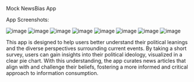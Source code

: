 Mock NewsBias App

App Screenshots:

![image](https://github.com/user-attachments/assets/048bbf62-6a4e-4347-b243-0d359ca12088)
![image](https://github.com/user-attachments/assets/28be7942-96b7-4c52-9407-3cb1d1f80a27)
![image](https://github.com/user-attachments/assets/a318ccfd-56e6-4acb-a45a-fb4badeeb27b)
![image](https://github.com/user-attachments/assets/8bcf8faa-192b-4378-8981-ac852e2b1b90)
![image](https://github.com/user-attachments/assets/9e378946-37e5-40a6-a057-1c50c6eea4b6)
![image](https://github.com/user-attachments/assets/ff0218fa-c636-48b5-bc5e-eeaed98c2e5e)
![image](https://github.com/user-attachments/assets/34227702-da58-4d9a-91da-12d9546a267c)
![image](https://github.com/user-attachments/assets/095f65b6-e6e9-4b4a-b024-8468b0682541)

This app is designed to help users better understand their political leanings and the diverse perspectives surrounding current events. By taking a short survey, users can gain insights into their political ideology, visualized in a clear pie chart. With this understanding, the app curates news articles that align with and challenge their beliefs, fostering a more informed and critical approach to information consumption.

